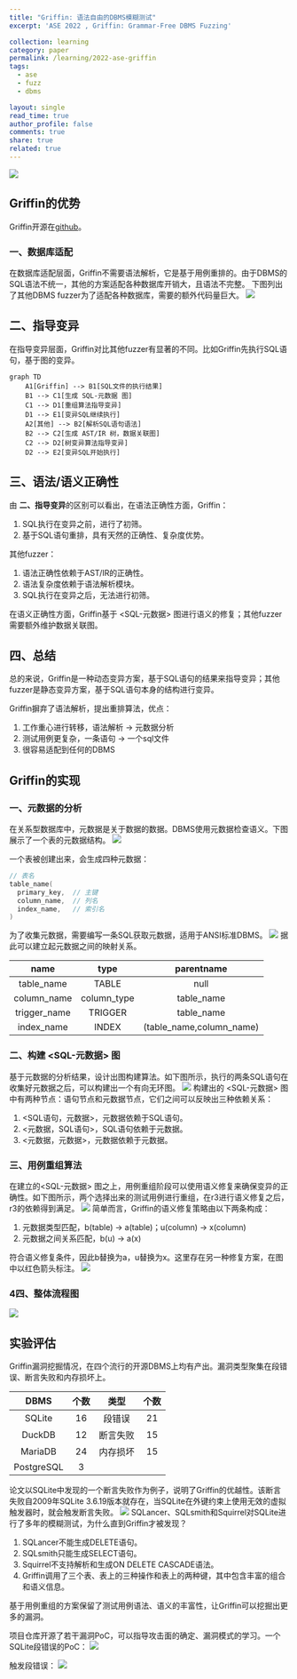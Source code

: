 ```yaml
---
title: "Griffin: 语法自由的DBMS模糊测试"
excerpt: 'ASE 2022 , Griffin: Grammar-Free DBMS Fuzzing'

collection: learning
category: paper
permalink: /learning/2022-ase-griffin
tags: 
  - ase
  - fuzz
  - dbms

layout: single
read_time: true
author_profile: false
comments: true
share: true
related: true
---
```


![](../images/learning/2022_ase_griffin/1.png)

## Griffin的优势
Griffin开源在[github](https://github.com/Griffin-2022/Griffin)。

### 一、数据库适配

在数据库适配层面，Griffin不需要语法解析，它是基于用例重排的。由于DBMS的SQL语法不统一，其他的方案适配各种数据库开销大，且语法不完整。
下图列出了其他DBMS fuzzer为了适配各种数据库，需要的额外代码量巨大。
![](../images/learning/2022_ase_griffin/2.png)

## 二、指导变异

在指导变异层面，Griffin对比其他fuzzer有显著的不同。比如Griffin先执行SQL语句，基于图的变异。

``` mermaid
graph TD
    A1[Griffin] --> B1[SQL文件的执行结果]
    B1 --> C1[生成 SQL-元数据 图]
    C1 --> D1[重组算法指导变异]
    D1 --> E1[变异SQL继续执行]
    A2[其他] --> B2[解析SQL语句语法]
    B2 --> C2[生成 AST/IR 树，数据关联图]
    C2 --> D2[树变异算法指导变异]
    D2 --> E2[变异SQL开始执行]

```

## 三、语法/语义正确性

由 **二、指导变异**的区别可以看出，在语法正确性方面，Griffin：
1. SQL执行在变异之前，进行了初筛。
2. 基于SQL语句重排，具有天然的正确性、复杂度优势。

其他fuzzer：
1. 语法正确性依赖于AST/IR的正确性。
2. 语法复杂度依赖于语法解析模块。
3. SQL执行在变异之后，无法进行初筛。

在语义正确性方面，Griffin基于 <SQL-元数据> 图进行语义的修复；其他fuzzer需要额外维护数据关联图。

## 四、总结

总的来说，Griffin是一种动态变异方案，基于SQL语句的结果来指导变异；其他fuzzer是静态变异方案，基于SQL语句本身的结构进行变异。

Griffin摒弃了语法解析，提出重排算法，优点：

1. 工作重心进行转移，语法解析 → 元数据分析
2. 测试用例更复杂，一条语句 → 一个sql文件
3. 很容易适配到任何的DBMS

## Griffin的实现
### 一、元数据的分析
在关系型数据库中，元数据是关于数据的数据。DBMS使用元数据检查语义。下图展示了一个表的元数据结构。
![](../images/learning/2022_ase_griffin/3.png)

一个表被创建出来，会生成四种元数据：
``` c
// 表名
table_name(
  primary_key,  // 主键
  column_name,  // 列名
  index_name,   // 索引名
)
```
为了收集元数据，需要编写一条SQL获取元数据，适用于ANSI标准DBMS。
![](../images/learning/2022_ase_griffin/4.png)
据此可以建立起元数据之间的映射关系。

| name | type | parentname |
| :--: | :--: | :--: |
| table_name | TABLE | null |
| column_name | column_type | table_name |
| trigger_name | TRIGGER | table_name |
| index_name | INDEX | (table_name,column_name) |

### 二、构建 <SQL-元数据> 图
基于元数据的分析结果，设计出图构建算法。如下图所示，执行的两条SQL语句在收集好元数据之后，可以构建出一个有向无环图。
![](../images/learning/2022_ase_griffin/5.png)
构建出的 <SQL-元数据> 图中有两种节点：语句节点和元数据节点，它们之间可以反映出三种依赖关系：
1. <SQL语句，元数据>，元数据依赖于SQL语句。
2. <元数据，SQL语句>，SQL语句依赖于元数据。
3. <元数据，元数据>，元数据依赖于元数据。
### 三、用例重组算法
在建立的<SQL-元数据> 图之上，用例重组阶段可以使用语义修复来确保变异的正确性。如下图所示，两个选择出来的测试用例进行重组，在r3进行语义修复之后，r3的依赖得到满足。
![](../images/learning/2022_ase_griffin/6.png)
简单而言，Griffin的语义修复策略由以下两条构成：
1. 元数据类型匹配，b(table) → a(table)；u(column) → x(column)
2. 元数据之间关系匹配，b(u) → a(x)

符合语义修复条件，因此b替换为a，u替换为x。这里存在另一种修复方案，在图中以红色箭头标注。
![](../images/learning/2022_ase_griffin/7.png)
### 4四、整体流程图
![](../images/learning/2022_ase_griffin/8.png)

## 实验评估
Griffin漏洞挖掘情况，在四个流行的开源DBMS上均有产出。漏洞类型聚集在段错误、断言失败和内存损坏上。

| DBMS | 个数 | 类型 | 个数 |
| :--: | :--: | :--: | :--: |
| SQLite | 16 | 段错误 | 21 |
| DuckDB | 12 | 断言失败 | 15 |
| MariaDB | 24 | 内存损坏 | 15 |
| PostgreSQL | 3 |

论文以SQLite中发现的一个断言失败作为例子，说明了Griffin的优越性。该断言失败自2009年SQLite 3.6.19版本就存在，当SQLite在外键约束上使用无效的虚拟触发器时，就会触发断言失败。
![](../images/learning/2022_ase_griffin/9.png)
SQLancer、SQLsmith和Squirrel对SQLite进行了多年的模糊测试，为什么直到Griffin才被发现？
1. SQLancer不能生成DELETE语句。
2. SQLsmith只能生成SELECT语句。
3. Squirrel不支持解析和生成ON DELETE CASCADE语法。
4. Griffin调用了三个表、表上的三种操作和表上的两种键，其中包含丰富的组合和语义信息。

基于用例重组的方案保留了测试用例语法、语义的丰富性，让Griffin可以挖掘出更多的漏洞。

项目仓库开源了若干漏洞PoC，可以指导攻击面的确定、漏洞模式的学习。一个SQLite段错误的PoC：
![](../images/learning/2022_ase_griffin/10.png)

触发段错误：
![](../images/learning/2022_ase_griffin/11.png)